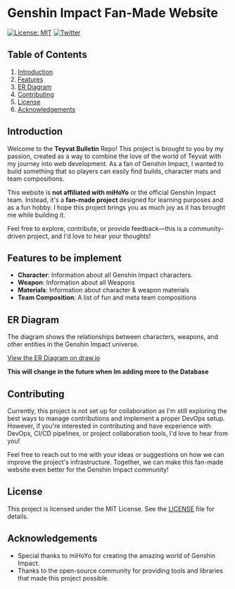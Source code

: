 # Genshin Impact Fan-Made Website

[![License: MIT](https://img.shields.io/badge/License-MIT-yellow.svg)](https://opensource.org/licenses/MIT)
[![Twitter](https://img.shields.io/twitter/follow/sindzhou.svg?style=social)](https://x.com/SindZhou)

## Table of Contents

1. [Introduction](#introduction)
2. [Features](#features)
3. [ER Diagram](#er-diagram)
4. [Contributing](#contributing)
5. [License](#license)
6. [Acknowledgements](#acknowledgements)

## Introduction

Welcome to the **Teyvat Bulletin** Repo! This project is brought to you by my passion, created as a way to combine the love of the world of Teyvat with my journey into web development. As a fan of Genshin Impact, I wanted to build something that so players can easily find builds, character mats and team compositions.

This website is **not affiliated with miHoYo** or the official Genshin Impact team. Instead, it's a **fan-made project** designed for learning purposes and as a fun hobby. I hope this project brings you as much joy as it has brought me while building it.

Feel free to explore, contribute, or provide feedback—this is a community-driven project, and I'd love to hear your thoughts!

## Features to be implement

- **Character**: Information about all Genshin Impact characters.
- **Weapon**: Information about all Weapons
- **Materials**: Information about character & weapon materials
- **Team Composition**: A list of fun and meta team compositions

## ER Diagram

The diagram shows the relationships between characters, weapons, and other entities in the Genshin Impact universe.
<br>

[View the ER Diagram on draw.io](https://viewer.diagrams.net/?tags=%7B%7D&lightbox=1&highlight=0000ff&edit=_blank&layers=1&nav=1&title=Teyvat%20Bulletin.drawio&dark=auto#Uhttps%3A%2F%2Fdrive.google.com%2Fuc%3Fid%3D1HEwfE2gX_MKPQ8343GJew_mfGIX4UlEy%26export%3Ddownload)

**This will change in the future when Im adding more to the Database**

## Contributing

Currently, this project is not set up for collaboration as I'm still exploring the best ways to manage contributions and implement a proper DevOps setup. However, if you're interested in contributing and have experience with DevOps, CI/CD pipelines, or project collaboration tools, I'd love to hear from you!

Feel free to reach out to me with your ideas or suggestions on how we can improve the project's infrastructure. Together, we can make this fan-made website even better for the Genshin Impact community!

## License

This project is licensed under the MIT License. See the [LICENSE](LICENSE) file for details.

## Acknowledgements

- Special thanks to miHoYo for creating the amazing world of Genshin Impact.
- Thanks to the open-source community for providing tools and libraries that made this project possible.
